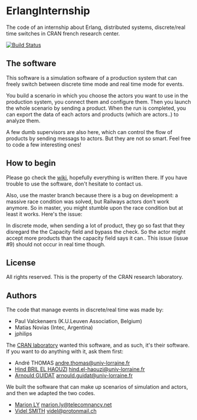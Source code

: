 ErlangInternship
================

The code of an internship about Erlang, distributed systems, discrete/real time switches in CRAN french research center.

[![Build Status](https://magnum.travis-ci.com/Videl/ErlangInternship.svg?token=HjXfS6RsE3Qp2htUyQWj&branch=master)](https://magnum.travis-ci.com/Videl/ErlangInternship)

The software
------------
This software is a simulation software of a production system that can freely switch between discrete time mode and real time mode for events.

You build a scenario in which you choose the actors you want to use in the production system, you connect them and configure them. Then you launch the whole scenario by sending a product. When the run is completed, you can export the data of each actors and products (which are actors..) to analyze them. 

A few dumb supervisors are also here, which can control the flow of products by sending messags to actors. But they are not so smart. Feel free to code a few interesting ones!

How to begin
------------
Please go check the [wiki](https://github.com/Videl/simdr/wiki), hopefully everything is written there.
If you have trouble to use the software, don't hesitate to contact us.

Also, use the master branch because there is a bug on development: a massive race condition was solved, but Railways actors don't work anymore. So in master, you might stumble upon the race condition but at least it works. Here's the issue:

In discrete mode, when sending a lot of product, they go so fast that they disregard the the Capacity field and bypass the check. So the actor might accept more products than the capacity field says it can.. This issue (issue #9) should not occur in real time though.

License
-------

All rights reserved. This is the property of the CRAN research laboratory.

Authors
-------

The code that manage events in discrete/real time was made by:
 * Paul Valckenaers (K.U.Leuven Association, Belgium)
 * Matias Novias    (Intec, Argentina)
 * jphilips

The [CRAN laboratory](http://www.cran.uhp-nancy.fr/) wanted this software, and as such, it's their software. If you want to do anything with it, ask them first:
 * André THOMAS andre.thomas@univ-lorraine.fr
 * [Hind BRIL EL HAOUZI](https://github.com/HindBRIL) hind.el-haouzi@univ-lorraine.fr
 * [Arnould GUIDAT](https://github.com/ArnouldGuidat) arnould.guidat@univ-lorraine.fr

We built the software that can make up scenarios of simulation and actors, and then we adapted the two codes.
 * [Marion LY](https://github.com/MarionLy) marion.ly@telecomnancy.net
 * [Videl SMITH](https://github.com/Videl) videl@protonmail.ch
